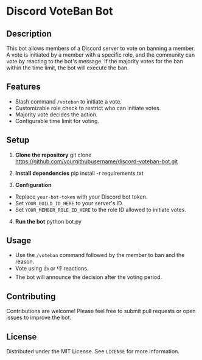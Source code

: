 # Discord VoteBan Bot

## Description
This bot allows members of a Discord server to vote on banning a member. A vote is initiated by a member with a specific role, and the community can vote by reacting to the bot's message. If the majority votes for the ban within the time limit, the bot will execute the ban.

## Features
- Slash command `/voteban` to initiate a vote.
- Customizable role check to restrict who can initiate votes.
- Majority vote decides the action.
- Configurable time limit for voting.

## Setup
1. **Clone the repository**
   git clone https://github.com/yourgithubusername/discord-voteban-bot.git
   
2. **Install dependencies**
pip install -r requirements.txt

3. **Configuration**
- Replace `your-bot-token` with your Discord bot token.
- Set `YOUR_GUILD_ID_HERE` to your server's ID.
- Set `YOUR_MEMBER_ROLE_ID_HERE` to the role ID allowed to initiate votes.
4. **Run the bot**
python bot.py


## Usage
- Use the `/voteban` command followed by the member to ban and the reason.
- Vote using 👍 or 👎 reactions.
- The bot will announce the decision after the voting period.

## Contributing
Contributions are welcome! Please feel free to submit pull requests or open issues to improve the bot.

## License
Distributed under the MIT License. See `LICENSE` for more information.



